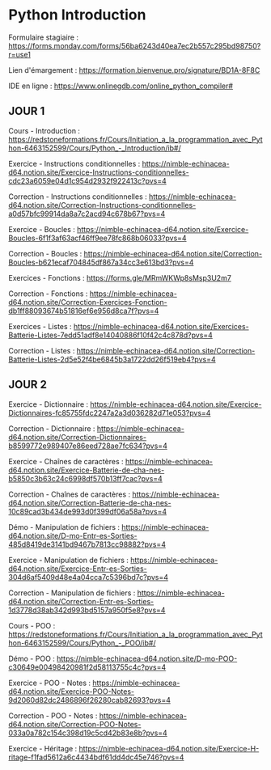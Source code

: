 # Python Introduction

Formulaire stagiaire : https://forms.monday.com/forms/56ba6243d40ea7ec2b557c295bd98750?r=use1

Lien d'émargement : https://formation.bienvenue.pro/signature/BD1A-8F8C

IDE en ligne : https://www.onlinegdb.com/online_python_compiler#

## JOUR 1

Cours - Introduction : https://redstoneformations.fr/Cours/Initiation_a_la_programmation_avec_Python-6463152599/Cours/Python_-_Introduction/ib#/

Exercice - Instructions conditionnelles : https://nimble-echinacea-d64.notion.site/Exercice-Instructions-conditionnelles-cdc23a6059e04d1c954d2932f922413c?pvs=4

Correction - Instructions conditionnelles : https://nimble-echinacea-d64.notion.site/Correction-Instructions-conditionnelles-a0d57bfc99914da8a7c2acd94c678b67?pvs=4

Exercice - Boucles : https://nimble-echinacea-d64.notion.site/Exercice-Boucles-6f1f3af63acf46ff9ee78fc868b06033?pvs=4

Correction - Boucles : https://nimble-echinacea-d64.notion.site/Correction-Boucles-b621ecaf704845df867a34cc3e613bd3?pvs=4

Exercices - Fonctions : https://forms.gle/MRmWKWp8sMsp3U2m7

Correction - Fonctions : https://nimble-echinacea-d64.notion.site/Correction-Exercices-Fonction-db1ff88093674b51816ef6e956d8ca7f?pvs=4

Exercices - Listes : https://nimble-echinacea-d64.notion.site/Exercices-Batterie-Listes-7edd51adf8e14040886f10f42c4c878d?pvs=4

Correction - Listes : https://nimble-echinacea-d64.notion.site/Correction-Batterie-Listes-2d5e52f4be6845b3a1722dd26f519eb4?pvs=4

## JOUR 2

Exercice - Dictionnaire : https://nimble-echinacea-d64.notion.site/Exercice-Dictionnaires-fc85755fdc2247a2a3d036282d71e053?pvs=4

Correction - Dictionnaire : https://nimble-echinacea-d64.notion.site/Correction-Dictionnaires-b8599772e989407e86eed728ae7fc634?pvs=4

Exercice - Chaînes de caractères : https://nimble-echinacea-d64.notion.site/Exercice-Batterie-de-cha-nes-b5850c3b63c24c6998df570b13ff7cac?pvs=4

Correction - Chaînes de caractères : https://nimble-echinacea-d64.notion.site/Correction-Batterie-de-cha-nes-10c89cad3b434de993d0f399df06a58a?pvs=4

Démo - Manipulation de fichiers : https://nimble-echinacea-d64.notion.site/D-mo-Entr-es-Sorties-485d8419de3141bd9467b7813cc98882?pvs=4

Exercice - Manipulation de fichiers : https://nimble-echinacea-d64.notion.site/Exercice-Entr-es-Sorties-304d6af5409d48e4a04cca7c5396bd7c?pvs=4

Correction - Manipulation de fichiers : https://nimble-echinacea-d64.notion.site/Correction-Entr-es-Sorties-1d3778d38ab342d993bd5157a950f5e8?pvs=4

Cours - POO : https://redstoneformations.fr/Cours/Initiation_a_la_programmation_avec_Python-6463152599/Cours/Python_-_POO/ib#/

Démo - POO : https://nimble-echinacea-d64.notion.site/D-mo-POO-c30649e00498420981f2d58113755c4c?pvs=4

Exercice - POO - Notes : https://nimble-echinacea-d64.notion.site/Exercice-POO-Notes-9d2060d82dc2486896f26280cab82693?pvs=4

Correction - POO - Notes : https://nimble-echinacea-d64.notion.site/Correction-POO-Notes-033a0a782c154c398d19c5cd42b83e8b?pvs=4

Exercice - Héritage : https://nimble-echinacea-d64.notion.site/Exercice-H-ritage-f1fad5612a6c4434bdf61dd4dc45e746?pvs=4
